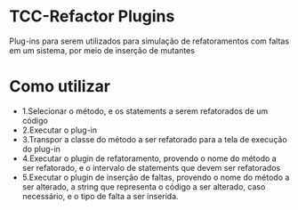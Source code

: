 # TCC-Refactor Plugins

Plug-ins para serem utilizados para simulação de refatoramentos com faltas em um sistema, por meio de inserção de mutantes

# Como utilizar

- 1.Selecionar o método, e os statements a serem refatorados de um código
- 2.Executar o plug-in
- 3.Transpor a classe do método a ser refatorado para a tela de execução do plug-in
- 4.Executar o plugin de refatoramento, provendo o nome do método a ser refatorado, e o intervalo de statements que devem ser refatorados
- 5.Executar o plugin de inserção de faltas, provendo o nome do método a ser alterado, a string que representa o código a ser alterado, caso necessário, e o tipo de falta a ser inserida.
